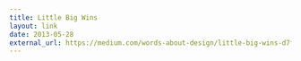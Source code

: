 ```yaml
---
title: Little Big Wins
layout: link
date: 2013-05-28
external_url: https://medium.com/words-about-design/little-big-wins-d7f4fa67de64
---
```

